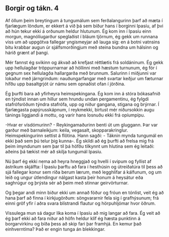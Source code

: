 ## Borgir og tákn. 4

Af öllum þeim breytingum á tungumálum sem ferðalangurinn þarf að mæta í fjarlægum löndum, er ekkert á við þá sem bíður hans í borginni Ipasíu, af þvi að hún tekur ekki á orðunum heldur hlutunum. Ég kom inn í Ipasíu einn morgun, magnólíugarður speglaðist í bláum tjörnum, ég gekk um runnana viss um að uppgötva fallegar yngismeyjar að lauga sig: en á botni vatnsins bitu krabbar augun úr sjálfsmorðingjum með steina bundna um hálsinn og hárið grænt af þangi.

Mér fannst ég svikinn og ákvað að krefjast réttlætis frá soldáninum. Ég gekk upp hellulagðar tröppurnarnar að höllinni með hæstum turnunum, ég fór í gegnum sex hellulagða hallargarða með brunnum. Salurinn í miðjunni var lokaður með járngrindum: nauðungarfangar með svartar keðjur um fæturnar hífðu upp basaltgrjót úr námu sem opnaðist ofan í jörðina.

Ég þurfti bara að yfirheyra heimspekingana. Ég kom inn á stóra bókasafnið en týndist innan um hillur sem hrundu undan pergamentinu, ég fylgdi stafrófsröðum týndra stafrófa, upp og niður gangana, stigana og brýrnar. Í fjarlægasta papýrusskápnum, í reykmekki, birtust mér niðursokkin augu tánings liggjandi á mottu, og varir hans losnuðu ekki frá opíumpípu.

-Hvar er vísdómurinn? - Reykingamaðurinn benti út um gluggann. Þar var garður með barnaleikjum: keila, vegasalt, skopparakringlur. Heimspekingurinn settist á flötina. Hann sagði: - Táknin mynda tungumál en ekki það sem þú telur þig kunna-. Ég skildi að ég þurfti að frelsa mig frá þeim ímyndunum sem þar til þá höfðu tilkynnt um hlutina sem ég leitaði: aðeins þá tækist mér að skilja tungumál Ipasíu.

Nú þarf ég ekki nema að heyra hneggjað og hvelli í svipum og fyllist af ástríkum skjálfta: Í Ipasíu þarftu að fara í hesthúsin og útreiðatúra til þess að sjá fallegar konur sem ríða berum lærum, með legghlífar á kálfunum, og um leið og ungur útlendingur nálgast kasta þeir honum á heysátur eða saghrúgur og þrýsta sér að þeim með stinnar geirvörturnar.

Og þegar andi minn biður ekki um annað fóður og fróun en tónlist, veit ég að hana þarf að finna í kirkjugörðum: söngvararnir fela sig í grafhýsunum; frá einni gröf yfir í aðra svara blístrandi flautur og hörpuhljómar hvor öðrum.

Vissulega mun sá dagur líka koma í Ipasíu að mig langar að fara. Ég veit að ég þarf ekki að fara niður að höfn heldur klíf ég hæsta punktinn á borgarvirkinu og bíða þess að skip fari þar framhjá. En kemur það einhverntíma? Það er engin tunga án blekkingar.